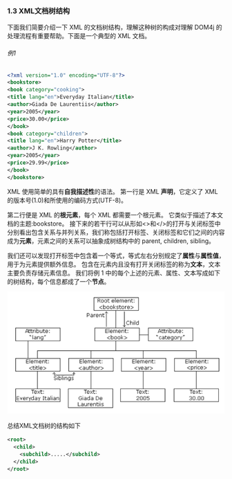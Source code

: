 ### 1.3 XML文档树结构

下面我们简要介绍一下 XML 的文档树结构，理解这种树的构成对理解 DOM4j 的处理流程有重要帮助。下面是一个典型的 XML 文档。

###### 例1
```xml
<?xml version="1.0" encoding="UTF-8"?>
<bookstore>
<book category="cooking">
<title lang="en">Everyday Italian</title>
<author>Giada De Laurentiis</author>
<year>2005</year>
<price>30.00</price>
</book>
<book category="children">
<title lang="en">Harry Potter</title>
<author>J K. Rowling</author>
<year>2005</year>
<price>29.99</price>
</book>
</bookstore>
```
XML 使用简单的具有**自我描述性**的语法。
第一行是 XML **声明**，它定义了 XML 的版本号(1.0)和所使用的编码方式(UTF-8)。

第二行便是 XML 的**根元素**，每个 XML 都需要一个根元素。
它类似于描述了本文档的主题:bookstore。
接下来的若干行可以从形如<>和</>的打开与关闭标签中分别看出包含关系与并列关系，我们称包括打开标签、关闭标签和它们之间的内容成为**元素**，元素之间的关系可以抽象成树结构中的 parent, children, sibling。

我们还可以发现打开标签中包含着一个等式，等式左右分别规定了**属性**与**属性值**，用于为元素提供额外信息。
包含在元素内且没有打开关闭标签的称为**文本**，文本主要负责存储元素信息。
我们将例 1 中的每个上述的元素、属性、文本写成如下的树结构，每个信息都成了一个**节点**。

![](/assets/xml_tree.png)

总结XML文档树的结构如下

```xml
<root>
  <child>
    <subchild>.....</subchild>
  </child>
</root>
```

